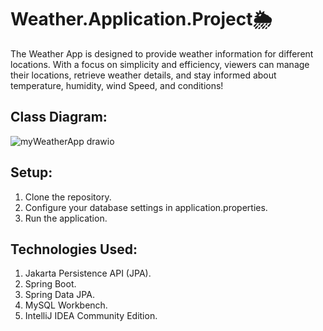 # Weather.Application.Project🌦️

The Weather App is designed to provide weather information for different 
locations. With a focus on simplicity and efficiency, viewers can manage their locations, 
retrieve weather details, and stay informed about temperature, humidity, wind Speed, and conditions!


## Class Diagram:

![myWeatherApp drawio](https://github.com/raghadib6666/Weather.Application.Project/assets/145933448/e42b92a8-e28e-42d1-93eb-466d2ac56868)

## Setup:

1) Clone the repository.
2) Configure your database settings in application.properties.
3) Run the application.

## Technologies Used:

1) Jakarta Persistence API (JPA).
2) Spring Boot.
3) Spring Data JPA.
4) MySQL Workbench.
5) IntelliJ IDEA Community Edition.

